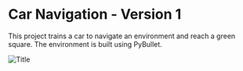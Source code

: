 # Car Navigation - Version 1
This project trains a car to navigate an environment and reach a green square. The environment is built using PyBullet.

![](relative%20path/to/img.jpg?raw=true "Title")
